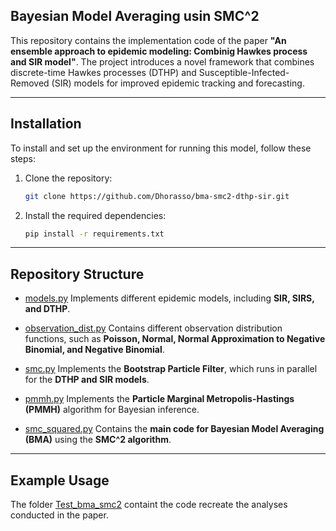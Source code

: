 ## Bayesian Model Averaging usin SMC^2

This repository contains the implementation code of the paper **"An ensemble approach to epidemic modeling: Combinig Hawkes process and SIR model"**.
The project introduces a novel framework that combines discrete-time Hawkes processes (DTHP) and Susceptible-Infected-Removed (SIR) models for improved epidemic tracking and forecasting.

---

## Installation
To install and set up the environment for running this model, follow these steps:

1. Clone the repository:
    ```bash
    git clone https://github.com/Dhorasso/bma-smc2-dthp-sir.git
    ```
2. Install the required dependencies:
    ```bash
    pip install -r requirements.txt
    ```
---
    
## Repository Structure

- [models.py](https://github.com/Dhorasso/bma-smc2-dthp-sir/blob/main/models.py) Implements different epidemic models, including **SIR, SIRS, and DTHP**.

- [observation_dist.py](https://github.com/Dhorasso/bma-smc2-dthp-sir/blob/main/observation_dist.py) Contains different observation distribution functions, such as **Poisson, Normal, Normal Approximation to Negative Binomial, and Negative Binomial**.

- [smc.py](https://github.com/Dhorasso/bma-smc2-dthp-sir/blob/main/smc.py) Implements the **Bootstrap Particle Filter**, which runs in parallel for the **DTHP and SIR models**.

- [pmmh.py](https://github.com/Dhorasso/bma-smc2-dthp-sir/blob/main/pmmh.py) Implements the **Particle Marginal Metropolis-Hastings (PMMH)** algorithm for Bayesian inference.

- [smc_squared.py](https://github.com/Dhorasso/bma-smc2-dthp-sir/blob/main/smc_squared.py)  Contains the **main code for Bayesian Model Averaging (BMA)** using the **SMC^2 algorithm**.
 

---

## Example Usage

The folder [Test_bma_smc2](https://github.com/Dhorasso/bma-smc2-dthp-sir/blob/main/Test_bma_smc2) containt the code recreate the analyses conducted in the paper.
